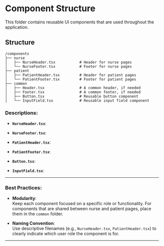 # Component Structure

This folder contains reusable UI components that are used throughout the application.

## Structure

```
/components
├── nurse
│   ├── NurseHeader.tsx           # Header for nurse pages
│   └── NurseFooter.tsx           # Footer for nurse pages
├── patient
│   ├── PatientHeader.tsx         # Header for patient pages
│   └── PatientFooter.tsx         # Footer for patient pages
├── common
│   ├── Header.tsx                # A common header, if needed
│   ├── Footer.tsx                # A common footer, if needed
│   ├── Button.tsx                # Reusable button component
│   └── InputField.tsx            # Reusable input field component
```

### Descriptions:

- **`NurseHeader.tsx`**:  

- **`NurseFooter.tsx`**:  
  

- **`PatientHeader.tsx`**:  
  

- **`PatientFooter.tsx`**:  
  

- **`Button.tsx`**:  
  

- **`InputField.tsx`**:  
  


---

### Best Practices:

- **Modularity**:  
  Keep each component focused on a specific role or functionality. For components that are shared between nurse and patient pages, place them in the `common` folder.

- **Naming Convention**:  
  Use descriptive filenames (e.g., `NurseHeader.tsx`, `PatientHeader.tsx`) to clearly indicate which user role the component is for.

---